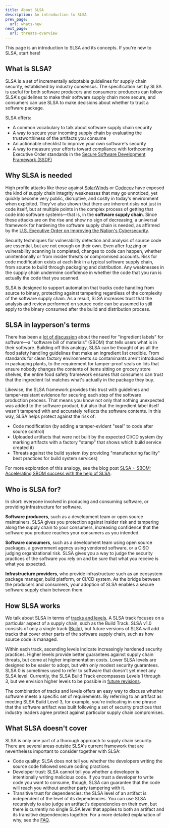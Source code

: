 ```yaml
---
title: About SLSA
description: An introduction to SLSA
prev_page:
  url: whats-new
next_page:
  url: threats-overview
---
```


This page is an introduction to SLSA and its concepts. If you're new
to SLSA, start here!

## What is SLSA?

SLSA is a set of incrementally adoptable guidelines for supply chain security,
established by industry consensus. The specification set by SLSA is useful for
both software producers and consumers: producers can follow SLSA's guidelines to
make their software supply chain more secure, and consumers can use SLSA to make
decisions about whether to trust a software package.

SLSA offers:

-   A common vocabulary to talk about software supply chain security
-   A way to secure your incoming supply chain by evaluating the trustworthiness of the artifacts you consume
-   An actionable checklist to improve your own software's security
-   A way to measure your efforts toward compliance with forthcoming
    Executive Order standards in the [Secure Software Development Framework (SSDF)](https://csrc.nist.gov/Projects/ssdf)

## Why SLSA is needed

High profile attacks like those against [SolarWinds](https://www.crowdstrike.com/blog/sunspot-malware-technical-analysis/) or [Codecov](https://about.codecov.io/apr-2021-post-mortem/) have exposed the kind of supply
chain integrity weaknesses that may go unnoticed, yet quickly become very
public, disruptive, and costly in today's environment when exploited. They've
also shown that there are inherent risks not just in code itself, but at
multiple points in the complex process of getting that code into software
systems—that is, in the **software supply chain**. Since these attacks are on
the rise and show no sign of decreasing, a universal framework for hardening the
software supply chain is needed, as affirmed by the
[U.S. Executive Order on Improving the Nation's Cybersecurity](https://www.whitehouse.gov/briefing-room/presidential-actions/2021/05/12/executive-order-on-improving-the-nations-cybersecurity/).

Security techniques for vulnerability detection and analysis of source code are
essential, but are not enough on their own. Even after fuzzing or vulnerability
scanning is completed, changes to code can happen, whether unintentionally or
from insider threats or compromised accounts. Risk for code modification exists at
each link in a typical software supply chain, from source to build through
packaging and distribution. Any weaknesses in the supply chain undermine
confidence in whether the code that you run is actually the code that you
scanned.

SLSA is designed to support automation that tracks code handling from source
to binary, protecting against tampering regardless of the complexity
of the software supply chain. As a result, SLSA increases trust that the
analysis and review performed on source code can be assumed to still apply to
the binary consumed after the build and distribution process.

## SLSA in layperson's terms

There has been a [lot of discussion](https://ntia.gov/page/software-bill-materials) about the need for "ingredient labels" for
software—a "software bill of materials" (SBOM) that tells users what is in their
software. Building off this analogy, SLSA can be thought of as all the food
safety handling guidelines that make an ingredient list credible. From standards
for clean factory environments so contaminants aren't introduced in packaging
plants, to the requirement for tamper-proof seals on lids that ensure nobody
changes the contents of items sitting on grocery store shelves, the entire food
safety framework ensures that consumers can trust that the ingredient list
matches what's actually in the package they buy.

Likewise, the SLSA framework provides this trust with guidelines and
tamper-resistant evidence for securing each step of the software production
process. That means you know not only that nothing unexpected was added to the
software product, but also that the ingredient label itself wasn't tampered with
and accurately reflects the software contents. In this way, SLSA helps protect
against the risk of:

-   Code modification (by adding a tamper-evident "seal" to code after
    source control)
-   Uploaded artifacts that were not built by the expected CI/CD system (by marking
    artifacts with a factory "stamp" that shows which build service created it)
-   Threats against the build system (by providing "manufacturing facility"
    best practices for build system services)

For more exploration of this analogy, see the blog post
[SLSA + SBOM: Accelerating SBOM success with the help of SLSA](https://slsa.dev/blog/2022/05/slsa-sbom).

## Who is SLSA for?

In short: everyone involved in producing and consuming software, or providing
infrastructure for software.

**Software producers**, such as a development team or open
source maintainers. SLSA gives you protection against insider risk and tampering
along the supply chain to your consumers, increasing confidence that the
software you produce reaches your consumers as you intended.

**Software consumers**, such as a development team using open source packages, a
government agency using vendored software, or a CISO judging organizational
risk. SLSA gives you a way to judge the security practices of the software you
rely on and be sure that what you receive is what you expected.

**Infrastructure providers**, who provide infrastructure such as an ecosystem
package manager, build platform, or CI/CD system. As the bridge between the
producers and consumers, your adoption of SLSA enables a secure software supply
chain between them.

## How SLSA works

We talk about SLSA in terms of [tracks and levels](levels.md).
A SLSA track focuses on a particular aspect of a supply chain, such as the Build
Track. SLSA v1.0 consists of only a single track ([Build](levels.md#build-track)), but future versions of
SLSA will add tracks that cover other parts of the software supply chain, such
as how source code is managed.

Within each track, ascending levels indicate increasingly hardened security
practices. Higher levels provide better guarantees against supply chain threats,
but come at higher implementation costs. Lower SLSA levels are designed to be
easier to adopt, but with only modest security guarantees. SLSA 0 is sometimes
used to refer to software that doesn't yet meet any SLSA level. Currently, the
SLSA Build Track encompasses Levels 1 through 3, but we envision higher levels
to be possible in [future revisions](future-directions.md).

The combination of tracks and levels offers an easy way to discuss whether
software meets a specific set of requirements. By referring to an artifact as
meeting SLSA Build Level 3, for example, you're indicating in one phrase that
the software artifact was built following a set of security practices that
industry leaders agree protect against particular supply chain compromises.

## What SLSA doesn't cover

SLSA is only one part of a thorough approach to supply chain security. There
are several areas outside SLSA's current framework that are nevertheless
important to consider together with SLSA:

-   Code quality: SLSA does not tell you whether the developers writing the
    source code followed secure coding practices.
-   Developer trust: SLSA cannot tell you whether a developer is
    intentionally writing malicious code. If you trust a developer to write
    code you want to consume, though, SLSA can guarantee that the code will
    reach you without another party tampering with it.
-   Transitive trust for dependencies: the SLSA level of an artifact is
    independent of the level of its dependencies. You can use SLSA recursively to
    also judge an artifact's dependencies on their own, but there is
    currently no single SLSA level that applies to both an artifact and its
    transitive dependencies together. For a more detailed explanation of why,
    see the [FAQ](faq#q-why-is-slsa-not-transitive).
